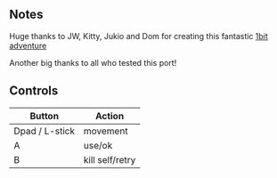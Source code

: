 ## Notes

Huge thanks to JW, Kitty, Jukio and Dom for creating this fantastic [1bit adventure](https://store.steampowered.com/app/609490/Minit/)  

Another big thanks to all who tested this port!


## Controls

|Button| Action |
|--|--|
| Dpad / L-stick | movement |
| A | use/ok |
| B | kill self/retry |
